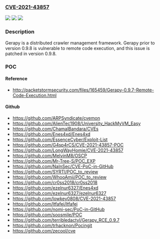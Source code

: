 ### [CVE-2021-43857](https://cve.mitre.org/cgi-bin/cvename.cgi?name=CVE-2021-43857)
![](https://img.shields.io/static/v1?label=Product&message=Gerapy&color=blue)
![](https://img.shields.io/static/v1?label=Version&message=n%2Fa&color=blue)
![](https://img.shields.io/static/v1?label=Vulnerability&message=CWE-78%3A%20Improper%20Neutralization%20of%20Special%20Elements%20used%20in%20an%20OS%20Command%20('OS%20Command%20Injection')&color=brighgreen)

### Description

Gerapy is a distributed crawler management framework. Gerapy prior to version 0.9.8 is vulnerable to remote code execution, and this issue is patched in version 0.9.8.

### POC

#### Reference
- http://packetstormsecurity.com/files/165459/Gerapy-0.9.7-Remote-Code-Execution.html

#### Github
- https://github.com/ARPSyndicate/cvemon
- https://github.com/AlienTec1908/University_HackMyVM_Easy
- https://github.com/ChamalBandara/CVEs
- https://github.com/Enes4xd/Enes4xd
- https://github.com/EssenceCyber/Exploit-List
- https://github.com/G4sp4rCS/CVE-2021-43857-POC
- https://github.com/LongWayHomie/CVE-2021-43857
- https://github.com/MelvinM8/OSCP
- https://github.com/Mr-Tree-S/POC_EXP
- https://github.com/NaInSec/CVE-PoC-in-GitHub
- https://github.com/SYRTI/POC_to_review
- https://github.com/WhooAmii/POC_to_review
- https://github.com/cr0ss2018/cr0ss2018
- https://github.com/ezelnur6327/Enes4xd
- https://github.com/ezelnur6327/ezelnur6327
- https://github.com/lowkey0808/CVE-2021-43857
- https://github.com/ltfafei/ltfafei
- https://github.com/nomi-sec/PoC-in-GitHub
- https://github.com/soosmile/POC
- https://github.com/terribledactyl/Gerapy_RCE_0.9.7
- https://github.com/trhacknon/Pocingit
- https://github.com/zecool/cve


